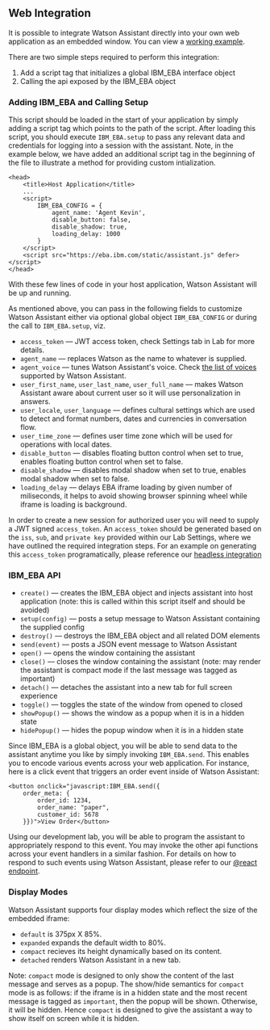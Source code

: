 ## Web Integration

It is possible to integrate Watson Assistant directly into your own web application as an embedded window. You can view a [working example](https://ibm-watson-embedded-business-assistant.github.io/eba-example-agents/docs/integration/index.html).

There are two simple steps required to perform this integration:

1. Add a script tag that initializes a global IBM_EBA interface object
2. Calling the api exposed by the IBM_EBA object

### Adding IBM_EBA and Calling Setup

This script should be loaded in the start of your application by simply adding a script tag which points to the path of the script. After loading this script, you should execute `IBM_EBA.setup` to pass any relevant data and credentials for logging into a session with the assistant. Note, in the example below, we have added an additional script tag in the beginning of the file to illustrate a method for providing custom intialization.

```
<head>
    <title>Host Application</title>
    ...
    <script>
        IBM_EBA_CONFIG = {
            agent_name: 'Agent Kevin',
            disable_button: false,
            disable_shadow: true,
            loading_delay: 1000
        }
    </script>
    <script src="https://eba.ibm.com/static/assistant.js" defer></script>
</head>
```
With these few lines of code in your host application, Watson Assistant will be up and running.

As mentioned above, you can pass in the following fields to customize Watson Assistant either via optional global object `IBM_EBA_CONFIG` or during the call to `IBM_EBA.setup`, viz. 

* `access_token` –– JWT access token, check Settings tab in Lab for more details.
* `agent_name` –– replaces Watson as the name to whatever is supplied.
* `agent_voice` –– tunes Watson Assistant's voice. Check [the list of voices](./Voices.md) supported by Watson Assistant.
* `user_first_name`, `user_last_name`, `user_full_name` –– makes Watson Assistant aware about current user so it will use personalization in answers.
* `user_locale`, `user_language` –– defines cultural settings which are used to detect and format numbers, dates and currencies in conversation flow.
* `user_time_zone` –– defines user time zone which will be used for operations with local dates.
* `disable_button` –– disables floating button control when set to true, enables floating button control when set to false.
* `disable_shadow` –– disables modal shadow when set to true, enables modal shadow when set to false.
* `loading_delay` –– delays EBA iframe loading by given number of miliseconds, it helps to avoid showing browser spinning wheel while iframe is loading is background.

In order to create a new session for authorized user you will need to supply a JWT signed `access_token`. An `access_token` should be generated based on the `iss`, `sub`, and `private key` provided within our Lab Settings, where we have outlined the required integration steps. For an example on generating this `access_token` programatically, please reference our [headless integration](./Headless.md)

### IBM_EBA API

* `create()`      –– creates the IBM_EBA object and injects assistant into host application (note: this is called within this script itself and should be avoided)
* `setup(config)` –– posts a setup message to Watson Assistant containing the supplied config
* `destroy()`     –– destroys the IBM_EBA object and all related DOM elements
* `send(event)`   –– posts a JSON event message to Watson Assistant
* `open()`        –– opens the window containing the assistant
* `close()`       –– closes the window containing the assistant (note: may render the assistant is compact mode if the last message was tagged as important)
* `detach()`      –– detaches the assistant into a new tab for full screen experience
* `toggle()`      –– toggles the state of the window from opened to closed
* `showPopup()`   –– shows the window as a popup when it is in a hidden state
* `hidePopup()`   –– hides the popup window when it is in a hidden state


Since IBM_EBA is a global object, you will be able to send data to the assistant anytime you like by simply invoking `IBM_EBA.send`. This enables you to encode various events across your web application. For instance, here is a click event that triggers an order event inside of Watson Assistant:

```
<button onclick="javascript:IBM_EBA.send({
    order_meta: {
        order_id: 1234,
        order_name: "paper",
        customer_id: 5678
    }})">View Order</button>
```

Using our development lab, you will be able to program the assistant to appropriately respond to this event. You may invoke the other api functions across your event handlers in a similar fashion. For details on how to respond to such events using Watson Assistant, please refer to our [@react endpoint](../lab/General#endpoints).

### Display Modes

Watson Assistant supports four display modes which reflect the size of the embedded iframe: 

* `default` is 375px X 85%.
* `expanded` expands the default width to 80%.
* `compact` recieves its height dynamically based on its content.
* `detached` renders Watson Assistant in a new tab.

Note: `compact` mode is designed to only show the content of the last message and serves as a popup. The show/hide semantics for `compact` mode is as follows: if the iframe is in a hidden state and the most recent message is tagged as `important`, then the popup will be shown. Otherwise, it will be hidden. Hence `compact` is designed to give the assistant a way to show itself on screen while it is hidden.

